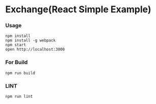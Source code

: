 Exchange(React Simple Example)
=====================

### Usage

```
npm install
npm install -g webpack
npm start
open http://localhost:3000
```

### For Build
```
npm run build
```

### LINT
```
npm run lint
```
